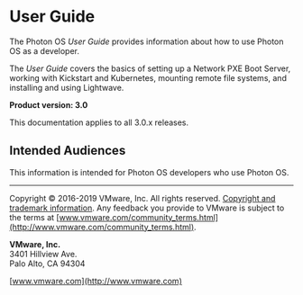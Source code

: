 # User Guide

The Photon OS *User Guide* provides information about how to use Photon OS as a developer. 

The *User Guide* covers the basics of setting up a Network PXE Boot Server, working with Kickstart and Kubernetes, mounting remote file systems, and installing and using Lightwave. 

**Product version: 3.0**

This documentation applies to all 3.0.x releases.

## Intended Audiences

This information is intended for Photon OS developers who use Photon OS.

----------

Copyright &copy; 2016-2019 VMware, Inc. All rights reserved. [Copyright and trademark information](http://pubs.vmware.com/copyright-trademark.html). Any feedback you provide to VMware is subject to the terms at [www.vmware.com/community_terms.html](http://www.vmware.com/community_terms.html).

**VMware, Inc.**<br>
3401 Hillview Ave.<br>
Palo Alto, CA 94304

[www.vmware.com](http://www.vmware.com)
